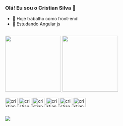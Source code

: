 ### Olá! Eu sou o Cristian Silva  👋




- 🔭 Hoje trabalho como front-end
- 🌱 Estudando Angular js
##
<div>
<a href="https://github.com/Clswe">
 <img height="180em" src="https://github-readme-stats.vercel.app/api?username=clswe&theme=midnight-purple&show_icons=true"/>
 <img height="180em" src="https://github-readme-stats.vercel.app/api/top-langs/?username=clswe&layout=compact&langs_count=16&theme=midnight-purple"/>
</div>

  
<div style="display: inline_block"><br>
<img align="center" alt="cristian-js" height="30" width="40" src="https://cdn.jsdelivr.net/gh/devicons/devicon/icons/vuejs/vuejs-original.svg"/>
<img align="center" alt="cristian-js" height="30" width="40" src="https://cdn.jsdelivr.net/gh/devicons/devicon/icons/html5/html5-original.svg"/>
<img align="center" alt="cristian-js" height="30" width="40" src="https://cdn.jsdelivr.net/gh/devicons/devicon/icons/css3/css3-original.svg"/>
<img align="center" alt="cristian-js" height="30" width="40" src="https://cdn.jsdelivr.net/gh/devicons/devicon/icons/javascript/javascript-original.svg"/>
<img align="center" alt="cristian-js" height="30" width="40" src="https://cdn.jsdelivr.net/gh/devicons/devicon/icons/angularjs/angularjs-original.svg"/>
<img align="center" alt="cristian-js" height="30" width="40" src="https://cdn.jsdelivr.net/gh/devicons/devicon/icons/bootstrap/bootstrap-original.svg"/>
</div>
  
 ##
  
<div>
  <a href="https://www.linkedin.com/in/cristian-silva-679217174/" target="_blank"><img src="https://img.shields.io/badge/LinkedIn-0077B5?style=for-the-badge&logo=linkedin&logoColor=white" target="_blank"></a> 
  
</div>
